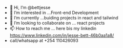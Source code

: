 - 👋 Hi, I’m @bettjesse
- 👀 I’m interested in ...Front-end Development
- 🌱 I’m currently  ...buiding projects in react and tailwind
- 💞️ I’m looking to collaborate on ... react projects
- 📫 How to reach me ... here bis my linkedin https://www.linkedin.com/in/jesse-bett-46b0aa1a8/ 
- call/whatsapp at +254 110426093


<!---
bettjesse/bettjesse is a ✨ special ✨ repository because its `README.md` (this file) appears on your GitHub profile.
You can click the Preview link to take a look at your changes.
--->
